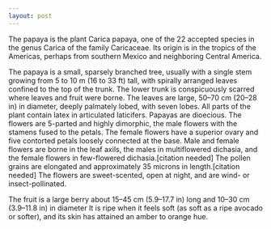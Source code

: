 ```yaml
---
layout: post
---
```

The papaya is the plant Carica papaya, one of the 22 accepted species in the genus Carica of the family Caricaceae. Its origin is in the tropics of the Americas, perhaps from southern Mexico and neighboring Central America.

The papaya is a small, sparsely branched tree, usually with a single stem growing from 5 to 10 m (16 to 33 ft) tall, with spirally arranged leaves confined to the top of the trunk. The lower trunk is conspicuously scarred where leaves and fruit were borne. The leaves are large, 50–70 cm (20–28 in) in diameter, deeply palmately lobed, with seven lobes. All parts of the plant contain latex in articulated laticifers. Papayas are dioecious. The flowers are 5-parted and highly dimorphic, the male flowers with the stamens fused to the petals. The female flowers have a superior ovary and five contorted petals loosely connected at the base. Male and female flowers are borne in the leaf axils, the males in multiflowered dichasia, and the female flowers in few-flowered dichasia.[citation needed] The pollen grains are elongated and approximately 35 microns in length.[citation needed] The flowers are sweet-scented, open at night, and are wind- or insect-pollinated.

The fruit is a large berry about 15–45 cm (5.9–17.7 in) long and 10–30 cm (3.9–11.8 in) in diameter It is ripe when it feels soft (as soft as a ripe avocado or softer), and its skin has attained an amber to orange hue.
